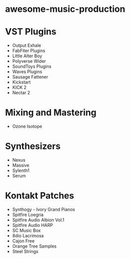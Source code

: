 # awesome-music-production

# VST Plugins

- Output Exhale
- FabFiter Plugins
- Little Alter Boy
- Polyverse Wider
- SoundToys Plugins
- Waves Plugins
- Sausage Fattener
- Kickstart
- KICK 2
- Nectar 2

# Mixing and Mastering

- Ozone Isotope

# Synthesizers

- Nexus
- Massive
- Sylenth1
- Serum

# Kontakt Patches

- Synthogy - Ivory Grand Pianos
- Spitfire Loegria
- Spitfire Audio Albion Vol.1
- Spitfire Audio HARP
- SC Music Box
- 8dio Lacrimosa
- Cajon Free
- Orange Tree Samples
- Steel Strings
